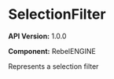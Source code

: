 # SelectionFilter

**API Version:** 1.0.0

**Component:** RebelENGINE

Represents a selection filter

